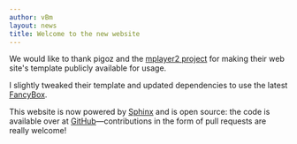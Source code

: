 ```yaml
---
author: vBm
layout: news
title: Welcome to the new website
---
```


We would like to thank pigoz and the [mplayer2 project](http://www.mplayer2.org)
for making their web site's template publicly available for usage.

I slightly tweaked their template and updated dependencies to use the latest
[FancyBox](http://fancyapps.com/fancybox/).

This website is now powered by [Sphinx](http://sphinx.pocoo.org/) and
is open source: the code is available over at
[GitHub](https://github.com/mpc-hc/website)—contributions
in the form of pull requests are really welcome!
